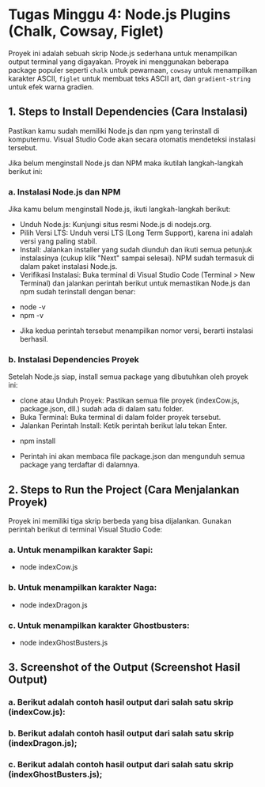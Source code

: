 # Tugas Minggu 4: Node.js Plugins (Chalk, Cowsay, Figlet)
Proyek ini adalah sebuah skrip Node.js sederhana untuk menampilkan output terminal yang digayakan. Proyek ini menggunakan beberapa package populer seperti `chalk` untuk pewarnaan, `cowsay` untuk menampilkan karakter ASCII, `figlet` untuk membuat teks ASCII art, dan `gradient-string` untuk efek warna gradien.   

## 1. Steps to Install Dependencies (Cara Instalasi)
Pastikan kamu sudah memiliki Node.js dan npm yang terinstall di komputermu. Visual Studio Code akan secara otomatis mendeteksi instalasi tersebut.

Jika belum menginstall Node.js dan NPM maka ikutilah langkah-langkah berikut ini:
### a. Instalasi Node.js dan NPM
Jika kamu belum menginstall Node.js, ikuti langkah-langkah berikut:
- Unduh Node.js: Kunjungi situs resmi Node.js di nodejs.org.
- Pilih Versi LTS: Unduh versi LTS (Long Term Support), karena ini adalah versi yang paling stabil.
- Install: Jalankan installer yang sudah diunduh dan ikuti semua petunjuk instalasinya (cukup klik "Next" sampai selesai). NPM sudah termasuk di dalam paket instalasi Node.js.
- Verifikasi Instalasi: Buka terminal di Visual Studio Code (Terminal > New Terminal) dan jalankan perintah berikut untuk memastikan Node.js dan npm sudah terinstall dengan benar:
* node -v
* npm -v
- Jika kedua perintah tersebut menampilkan nomor versi, berarti instalasi berhasil.

### b. Instalasi Dependencies Proyek
Setelah Node.js siap, install semua package yang dibutuhkan oleh proyek ini:
- clone atau Unduh Proyek: Pastikan semua file proyek (indexCow.js, package.json, dll.) sudah ada di dalam satu folder.
- Buka Terminal: Buka terminal di dalam folder proyek tersebut.
- Jalankan Perintah Install: Ketik perintah berikut lalu tekan Enter.
* npm install
- Perintah ini akan membaca file package.json dan mengunduh semua package yang terdaftar di dalamnya.


## 2. Steps to Run the Project (Cara Menjalankan Proyek)
Proyek ini memiliki tiga skrip berbeda yang bisa dijalankan. Gunakan perintah berikut di terminal Visual Studio Code:
### a. Untuk menampilkan karakter Sapi:
* node indexCow.js
### b. Untuk menampilkan karakter Naga:
* node indexDragon.js
### c. Untuk menampilkan karakter Ghostbusters:
* node indexGhostBusters.js

## 3. Screenshot of the Output (Screenshot Hasil Output)
### a. Berikut adalah contoh hasil output dari salah satu skrip (indexCow.js):

### b. Berikut adalah contoh hasil output dari salah satu skrip (indexDragon.js);

### c. Berikut adalah contoh hasil output dari salah satu skrip (indexGhostBusters.js);